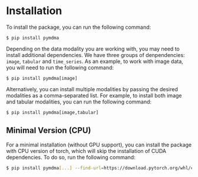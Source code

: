 # Installation

To install the package, you can run the following command:

```shell
$ pip install pymdma
```

Depending on the data modality you are working with, you may need to install additional dependencies. We have three groups of denpendencies: `image`, `tabular` and `time_series`. As an example, to work with image data, you will need to run the following command:

```shell
$ pip install pymdma[image]
```

Alternatively, you can install multiple modalities by passing the desired modalities as a comma-separated list. For example, to install both image and tabular modalities, you can run the following command:

```shell
$ pip install pymdma[image,tabular]
```

## Minimal Version (CPU)

For a minimal installation (without GPU support), you can install the package with CPU version of torch, which will skip the installation of CUDA dependencies. To do so, run the following command:

```bash
$ pip install pymdma[...] --find-url=https://download.pytorch.org/whl/cpu/torch_stable.html
```
